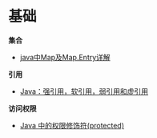 # 基础

**集合**

+ [java中Map及Map.Entry详解](https://blog.csdn.net/yaomingyang/article/details/78748130)

**引用**

+ [Java：强引用，软引用，弱引用和虚引用](https://blog.csdn.net/qq_39192827/article/details/85611873)

**访问权限**

+ [Java 中的权限修饰符(protected)](https://blog.csdn.net/asahinokawa/article/details/80777302)
